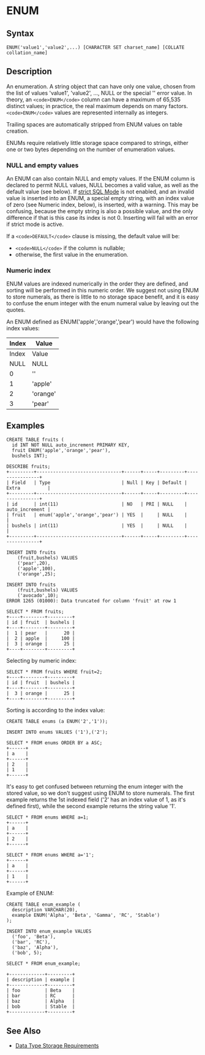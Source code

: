 
# ENUM

## Syntax


```
ENUM('value1','value2',...) [CHARACTER SET charset_name] [COLLATE collation_name]
```


## Description


An enumeration. A string object that can have only one value, chosen
from the list of values 'value1', 'value2', ..., NULL or the special 
'' error value. In theory, an `<code>ENUM</code>` column can have a maximum of 65,535 distinct
values; in practice, the real maximum depends on many factors. `<code>ENUM</code>` values are represented internally as integers.


Trailing spaces are automatically stripped from ENUM values on table creation.


ENUMs require relatively little storage space compared to strings, either one or two bytes depending on the number of enumeration values.


### NULL and empty values


An ENUM can also contain NULL and empty values. If the ENUM column is declared to permit NULL values, NULL becomes a valid value, as well as the default value (see below). If [strict SQL Mode](../../../../release-notes/mariadb-community-server/compatibility-and-differences/sql_modemssql.md) is not enabled, and an invalid value is inserted into an ENUM, a special empty string, with an index value of zero (see Numeric index, below), is inserted, with a warning. This may be confusing, because the empty string is also a possible value, and the only difference if that is this case its index is not 0. Inserting will fail with an error if strict mode is active.


If a `<code>DEFAULT</code>` clause is missing, the default value will be:


* `<code>NULL</code>` if the column is nullable;
* otherwise, the first value in the enumeration.


### Numeric index


ENUM values are indexed numerically in the order they are defined, and sorting will be performed in this numeric order. We suggest not using ENUM to store numerals, as there is little to no storage space benefit, and it is easy to confuse the enum integer with the enum numeral value by leaving out the quotes.


An ENUM defined as ENUM('apple','orange','pear') would have the following index values:



| Index | Value |
| --- | --- |
| Index | Value |
| NULL | NULL |
| 0 | '' |
| 1 | 'apple' |
| 2 | 'orange' |
| 3 | 'pear' |



## Examples


```
CREATE TABLE fruits (
  id INT NOT NULL auto_increment PRIMARY KEY,
  fruit ENUM('apple','orange','pear'),
  bushels INT);

DESCRIBE fruits;
+---------+-------------------------------+------+-----+---------+----------------+
| Field   | Type                          | Null | Key | Default | Extra          |
+---------+-------------------------------+------+-----+---------+----------------+
| id      | int(11)                       | NO   | PRI | NULL    | auto_increment |
| fruit   | enum('apple','orange','pear') | YES  |     | NULL    |                |
| bushels | int(11)                       | YES  |     | NULL    |                |
+---------+-------------------------------+------+-----+---------+----------------+

INSERT INTO fruits
    (fruit,bushels) VALUES
    ('pear',20),
    ('apple',100),
    ('orange',25);

INSERT INTO fruits
    (fruit,bushels) VALUES
    ('avocado',10);
ERROR 1265 (01000): Data truncated for column 'fruit' at row 1

SELECT * FROM fruits;
+----+--------+---------+
| id | fruit  | bushels |
+----+--------+---------+
|  1 | pear   |      20 |
|  2 | apple  |     100 |
|  3 | orange |      25 |
+----+--------+---------+
```

Selecting by numeric index:


```
SELECT * FROM fruits WHERE fruit=2;
+----+--------+---------+
| id | fruit  | bushels |
+----+--------+---------+
|  3 | orange |      25 |
+----+--------+---------+
```

Sorting is according to the index value:


```
CREATE TABLE enums (a ENUM('2','1'));

INSERT INTO enums VALUES ('1'),('2');

SELECT * FROM enums ORDER BY a ASC;
+------+
| a    |
+------+
| 2    |
| 1    |
+------+
```

It's easy to get confused between returning the enum integer with the stored value, so we don't suggest using ENUM to store numerals. The first example returns the 1st indexed field ('2' has an index value of 1, as it's defined first), while the second example returns the string value '1'.


```
SELECT * FROM enums WHERE a=1;
+------+
| a    |
+------+
| 2    |
+------+

SELECT * FROM enums WHERE a='1';
+------+
| a    |
+------+
| 1    |
+------+
```

Example of ENUM:


```
CREATE TABLE enum_example (
  description VARCHAR(20),
  example ENUM('Alpha', 'Beta', 'Gamma', 'RC', 'Stable')
);
```

```
INSERT INTO enum_example VALUES
  ('foo', 'Beta'),
  ('bar', 'RC'),
  ('baz', 'Alpha'),
  ('bob', 5);
```

```
SELECT * FROM enum_example;

+-------------+---------+
| description | example |
+-------------+---------+
| foo         | Beta    |
| bar         | RC      |
| baz         | Alpha   |
| bob         | Stable  |
+-------------+---------+
```

## See Also


* [Data Type Storage Requirements](../data-type-storage-requirements.md)

